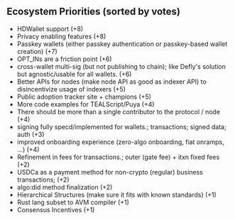 ## Ecosystem Priorities (sorted by votes)
* HDWallet support (+8)
* Privacy enabling features (+8)
* Passkey wallets (either passkey authentication or passkey-based wallet creation) (+7)
* OPT_INs are a friction point (+6)
* cross-wallet multi-sig (but not publishing to chain); like Defly's solution but agnostic/usable for all wallets. (+6)
* Better APIs for nodes (make node API as good as indexer API) to disincentivize usage of indexers (+5)
* Public adoption tracker site + champions (+5)
* More code examples for TEALScript/Puya (+4)
* There should be more than a single contributor to the protocol / node (+4)
* signing fully specd/implemented for wallets.; transactions; signed data; auth (+3)
* improved onboarding experience (zero-algo onboarding, fiat onramps, ...) (+4)
* Refinement in fees for transactions.; outer (gate fee) + itxn fixed fees (+2)
* USDCa as a payment method for non-crypto (regular) business transactions;  (+2)
* algo:did method finalization (+2)
* Hierarchical Structures (make sure it fits with known standards) (+1)
* Rust lang subset to AVM compiler (+1)
* Consensus Incentives (+1)
